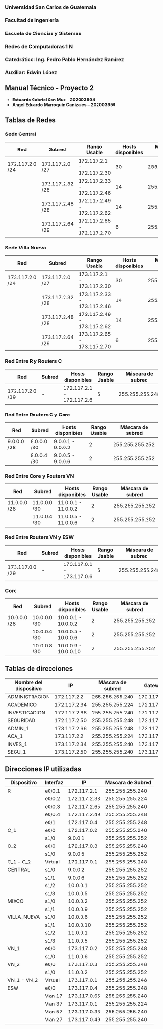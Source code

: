 ### **Universidad San Carlos de Guatemala**
### **Facultad de Ingeniería**
### **Escuela de Ciencias y Sistemas**
### **Redes de Computadoras 1 N**
### **Catedrático: Ing. Pedro Pablo Hernández Ramírez**
### **Auxiliar: Edwin López**

## **Manual Técnico - Proyecto 2**

- **Estuardo Gabriel Son Mux – 202003894**
- **Angel Eduardo Marroquín Canizales – 202003959**

## **Tablas de Redes**
### **Sede Central**
| Red | Subred | Rango Usable | Hosts disponibles | Máscara de subred | Gateway | VLAN |
|-----|--------|--------------|------------------|-------------------|---------|------|
| 172.117.2.0 /24  | 172.117.2.0 /27 | 172.117.2.1 - 172.117.2.30 | 30 | 255.255.255.224 | 172.117.2.1 | 17 | 
|| 172.117.2.32 /28 | 172.117.2.33 - 172.117.2.46 | 14 | 255.255.255.240 | 172.117.2.33 | 37 |
|| 172.117.2.48 /28 | 172.117.2.49 - 172.117.2.62 | 14 | 255.255.255.240 | 172.117.2.49 | 27 |
|| 172.117.2.64 /29 | 172.117.2.65 - 172.117.2.70 | 6 | 255.255.255.248 | 172.117.2.65 | 47 |   

### **Sede Villa Nueva**
| Red | Subred | Rango Usable | Hosts disponibles | Máscara de subred | Gateway | VLAN |
|-----|--------|--------------|-------------------|-------------------|---------|------|
| 173.117.2.0 /24 | 173.117.2.0 /27 | 173.117.2.1 - 173.117.2.30 | 30 | 255.255.255.224 | 172.117.2.1 | 37 |
| | 173.117.2.32 /28 | 173.117.2.33 - 173.117.2.46 | 14 | 255.255.255.240 | 172.117.2.33 | 57 |
| | 173.117.2.48 /28 | 173.117.2.49 - 173.117.2.62 | 14 | 255.255.255.240 | 172.117.2.49 | 27 |
| | 173.117.2.64 /29 | 173.117.2.65 - 173.117.2.70 | 6 | 255.255.255.248 | 172.117.2.65 | 17 |


### **Red Entre R y Routers C**
| Red | Subred | Hosts disponibles |  Rango Usable | Máscara de subred |
|-----|--------|-------------------|---------------|-------------------|
| 172.117.2.0 /29 | - | 172.117.2.1 - 172.117.2.6 | 6 | 255.255.255.248 |
 
### **Red Entre Routers C y Core**
| Red | Subred | Hosts disponibles |  Rango Usable | Máscara de subred |
|-----|--------|-------------------|---------------|-------------------|
| 9.0.0.0 /28 | 9.0.0.0 /30 | 9.0.0.1 - 9.0.0.2 | 2 | 255.255.255.252 |
| | 9.0.0.4 /30 | 9.0.0.5 - 9.0.0.6 | 2 | 255.255.255.252 |

### **Red Entre Core y Routers VN**
| Red | Subred | Hosts disponibles |  Rango Usable | Máscara de subred |
|-----|--------|-------------------|---------------|-------------------|
| 11.0.0.0 /28 | 11.0.0.0 /30 | 11.0.0.1 - 11.0.0.2 | 2 | 255.255.255.252 |
| | 11.0.0.4 /30 | 11.0.0.5 - 11.0.0.6 | 2 | 255.255.255.252 |

### **Red Entre Routers VN y ESW**
| Red | Subred | Hosts disponibles |  Rango Usable | Máscara de subred |
|-----|--------|-------------------|---------------|-------------------|
| 173.117.0.0 /29 | - | 173.117.0.1 - 173.117.0.6 | 6 | 255.255.255.248 |

### **Core**
| Red | Subred | Hosts disponibles |  Rango Usable | Máscara de subred |
|-----|--------|-------------------|---------------|-------------------|
| 10.0.0.0 /28 | 10.0.0.0 /30 | 10.0.0.1 - 10.0.0.2 | 2 | 255.255.255.252 |
| | 10.0.0.4 /30 | 10.0.0.5 - 10.0.0.6 | 2 | 255.255.255.252 |
| | 10.0.0.8 /30 | 10.0.0.9 - 10.0.0.10 | 2 | 255.255.255.252 |

## **Tablas de direcciones**

| Nombre del dispositivo | IP   | Máscara de subred | Gateway | VLAN |
|------------------------|------|-------------------|---------|------|
|ADMINISTRACION|172.117.2.2|255.255.255.240|172.117.2.1|37|
|ACADEMICO|172.117.2.34|255.255.255.224|172.117.2.33|17|
|INVESTIGACION|172.117.2.66|255.255.255.240|172.117.2.65|27|
|SEGURIDAD|172.117.2.50|255.255.255.248|172.117.2.49|47|
|ADMIN_1|173.117.2.66|255.255.255.248|173.117.2.65|17|
|ACA_1|173.117.2.2|255.255.255.224|173.117.2.1|37|
|INVES_1|173.117.2.34|255.255.255.240|173.117.2.33|57|
|SEGU_1|173.117.2.50|255.255.255.240|173.117.2.49|27|

## **Direcciones IP utilizadas**
| Dispositivo | Interfaz | IP | Mascara de Subred |
| ----------- | -------- | -- | --------- |
| R | e0/0.1 | 172.117.2.1 | 255.255.255.240 |
|  | e0/0.2 | 172.117.2.33 | 255.255.255.224 |
|  | e0/0.3 | 172.117.2.65 | 255.255.255.240 |
|  | e0/0.4 | 172.117.2.49 | 255.255.255.248 |
| | e0/1 | 172.117.0.4 | 255.255.255.248 |
| C_1 | e0/0 | 172.117.0.2 | 255.255.255.248 |
| | s1/0 | 9.0.0.1 | 255.255.255.252 |
| C_2 | e0/0 | 172.117.0.3 | 255.255.255.248 |
| | s1/0 | 9.0.0.5 | 255.255.255.252 |
| C_1 - C_2 | Virtual | 172.117.0.1 | 255.255.255.248 |
| CENTRAL | s1/0 | 9.0.0.2 | 255.255.255.252 |
| | s1/1 | 9.0.0.6 | 255.255.255.252 |
| | s1/2 | 10.0.0.1 | 255.255.255.252 |
| | s1/3 | 10.0.0.5 | 255.255.255.252 |
| MIXCO | s1/0 | 10.0.0.2 | 255.255.255.252 |
| | s1/1 | 10.0.0.9 | 255.255.255.252 |
| VILLA_NUEVA | s1/0 | 10.0.0.6 | 255.255.255.252 |
| | s1/1 | 10.0.0.10 | 255.255.255.252 |
| | s1/2 | 11.0.0.1 | 255.255.255.252 |
| | s1/3 | 11.0.0.5 | 255.255.255.252 |
| VN_1 | e0/0 | 173.117.0.2 | 255.255.255.248 |
| | s1/0 | 11.0.0.6 | 255.255.255.252 |
| VN_2 | e0/0 | 173.117.0.3 | 255.255.255.248 |
| | s1/0 | 11.0.0.2 | 255.255.255.252 |
| VN_1 - VN_2 | Virtual | 173.117.0.1 | 255.255.255.248 |
| ESW | e0/0 | 173.117.0.4 | 255.255.255.248 |
| | Vlan 17 | 173.117.0.65 | 255.255.255.248 |
| | Vlan 37 | 173.117.0.1 | 255.255.255.224 |
| | Vlan 57 | 173.117.0.33 | 255.255.255.240 |
| | Vlan 27 | 173.117.0.49 | 255.255.255.240 |